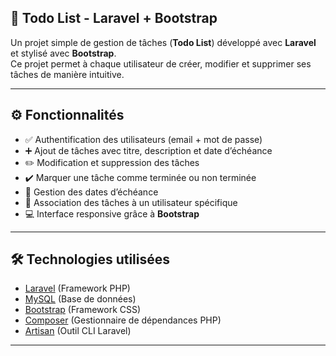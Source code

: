 ## 📝 Todo List - Laravel + Bootstrap

Un projet simple de gestion de tâches (**Todo List**) développé avec **Laravel** et stylisé avec **Bootstrap**.  
Ce projet permet à chaque utilisateur de créer, modifier et supprimer ses tâches de manière intuitive.

---

## ⚙️ Fonctionnalités

- ✅ Authentification des utilisateurs (email + mot de passe)
- ➕ Ajout de tâches avec titre, description et date d’échéance
- ✏️ Modification et suppression des tâches
- ✔️ Marquer une tâche comme terminée ou non terminée
- 📅 Gestion des dates d’échéance
- 👤 Association des tâches à un utilisateur spécifique
- 💻 Interface responsive grâce à **Bootstrap**

---

## 🛠️ Technologies utilisées

- [Laravel](https://laravel.com/) (Framework PHP)
- [MySQL](https://www.mysql.com/) (Base de données)
- [Bootstrap](https://getbootstrap.com/) (Framework CSS)
- [Composer](https://getcomposer.org/) (Gestionnaire de dépendances PHP)
- [Artisan](https://laravel.com/docs/artisan) (Outil CLI Laravel)

---
